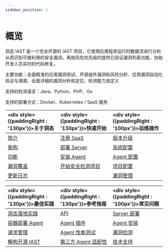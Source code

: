 ```yaml
---
sidebar_position: 1
---
```

# 概览


洞态 IAST 是一个完全开源的 IAST 项目，它使用应用程序运行时数据流进行分析从而识别可被利用的安全漏洞，再按风险优先级的提供已验证漏洞列表功能，协助开发人员实时的代码修复。

主要功能：全面精准的应用漏洞测试、开源组件漏洞和风险分析、应用漏洞自动化验证与溯源、全面详细的漏洞分析和定位、检测能力自定义

支持的检测语言：Java、Python、PHP、Go

支持的部署方式：Docker、Kubernetes / SaaS 服务


|<div style={{paddingRight : '130px'}}>关于洞态</div> |<div style={{paddingRight : '130px'}}>快速开始</div> | <div style={{paddingRight : '100px'}}>运维操作</div> | 
|:------------|:-----------------|:-----------------|
|[简介](introduction/dongtai)|[注册 SaaS](https://jinshuju.net/f/I9PNmf)|[版本升级](getting-started/server/deploy-docker-compose#升级)|
|[架构](introduction/architecture)|[部署 Server](category/server-部署指南)|[系统配置](operation/server-configuration )|
|[功能](introduction/technical#功能)|[安装 Agent](category/agent-安装指南)|[Agent 配置](getting-started/agent/parameter/config-java-agent)|
|[漏洞覆盖](introduction/detection)|[开始安全检测项目](getting-started/start-project#3-开启安全检测项目)|[项目配置](operation/application-management)
|[更新日志](changelog/release-note)||[漏洞管理](operation/vul-management)|


|<div style={{paddingRight : '130px'}}>最佳实践</div> |<div style={{paddingRight : '130px'}}>参考指南</div> | <div style={{paddingRight : '100px'}}>常见问题</div> | 
|:------------|:-----------------|:-----------------|
|[洞态落地实践](https://mp.weixin.qq.com/s/USw4pvYXN69UT6KauNqx0A)|[API](api/openapi/openapi-agent-develop)|[Server 部署](get-help/faq-server)|
|[容器部署 Agent](https://i0x0fy4ibf.feishu.cn/docs/doccnaKOEdFxTQnydHTuLBS5OIg)|[Agent 插件](getting-started/agent/plugin/java-agent-idea)|[Agent 安装](get-help/faq-agent/faq-agent-install)|
|[请求管理](https://mp.weixin.qq.com/s/R5x1pZm5kobY9tGdC1KV7Q)|[Agent 性能测试](testing-report/java-agent-perfomance)|[漏洞检测](get-help/faq-detect)|
|[解构开源 IAST](https://mp.weixin.qq.com/s/qyii_dLzUnZlfCIGZPOthA)|[第三方 Agent 适配性](introduction/technical#第三方-agent-适配性)|[技术支持](https://github.com/HXSecurity/DongTai/discussions)|




